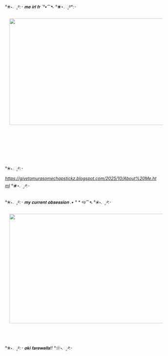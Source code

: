 °❀⋆.ೃ࿔*:･ 𝐦𝐞 𝐢𝐫𝐥 𝐟𝐫  ˋ°•*⁀➷ °❀⋆.ೃ࿔*:･




<div class="separator" style="clear: both; text-align: center;"><a href="https://blogger.googleusercontent.com/img/b/R29vZ2xl/AVvXsEg5sDZP06UQWwto1w2YlHlYAZ6rBJpv1QL0YJCt9ru58NtHSfuGLkGcXs1uRwQspFldTum9m6q9RTp75m2vp4huaD_5Iz3vfypfvGoHZuqyihK76EGCbcE0UGsJhRIcpK1aK8xrFowVLleWY2A7iOJA2BT84s504VLrCXZsl3mEla0NlSdTKfy7g68BQ3w/s800/1000000051.gif" imageanchor="1" style="margin-left: 1em; margin-right: 1em;"><img border="0" data-original-height="438" data-original-width="800" height="350" src="https://blogger.googleusercontent.com/img/b/R29vZ2xl/AVvXsEg5sDZP06UQWwto1w2YlHlYAZ6rBJpv1QL0YJCt9ru58NtHSfuGLkGcXs1uRwQspFldTum9m6q9RTp75m2vp4huaD_5Iz3vfypfvGoHZuqyihK76EGCbcE0UGsJhRIcpK1aK8xrFowVLleWY2A7iOJA2BT84s504VLrCXZsl3mEla0NlSdTKfy7g68BQ3w/w640-h350/1000000051.gif" width="640" /></a></div><br /><div class="separator" style="clear: both; text-align: center;"><br /></div><div class="separator" style="clear: both; text-align: center;"><br /></div><p><br /></p><br />

°❀⋆.ೃ࿔*:･ https://givetomurasomechapstickz.blogspot.com/2025/10/About%20Me.html °❀⋆.ೃ࿔*:･


°❀⋆.ೃ࿔*:･ 𝐦𝐲 𝐜𝐮𝐫𝐫𝐞𝐧𝐭 𝐨𝐛𝐬𝐞𝐬𝐬𝐢𝐨𝐧  .• ° * જ⁀➴ °❀⋆.ೃ࿔*:･

<div class="separator" style="clear: both; text-align: center;"><a href="https://blogger.googleusercontent.com/img/b/R29vZ2xl/AVvXsEh-BpKg81azfpukHV7uvPcR2JmjPZp0koMq3NslHrFmmkxulwHYceQw0Qgi-ZNtZ6eGRglvL4BHDDUJHQeonlGblc93QD0YQCHt1YGDoCI46nXD1cy8RFPPztCKMYwgBqZZsjREJecDp2PlxXV4UqvXkGzxvhUQfgdXiT0Yw01YcudTwwBz_2rkUNhfym0/s498/1000000055.gif" style="margin-left: 1em; margin-right: 1em;"><img border="0" data-original-height="280" data-original-width="498" height="360" src="https://blogger.googleusercontent.com/img/b/R29vZ2xl/AVvXsEh-BpKg81azfpukHV7uvPcR2JmjPZp0koMq3NslHrFmmkxulwHYceQw0Qgi-ZNtZ6eGRglvL4BHDDUJHQeonlGblc93QD0YQCHt1YGDoCI46nXD1cy8RFPPztCKMYwgBqZZsjREJecDp2PlxXV4UqvXkGzxvhUQfgdXiT0Yw01YcudTwwBz_2rkUNhfym0/w640-h360/1000000055.gif" width="640" /></a></div><br /><div class="separator" style="clear: both; text-align: center;"><br /></div><br />

°❀⋆.ೃ࿔*:･ 𝐨𝐤𝐢 𝐟𝐚𝐫𝐞𝐰𝐞𝐥𝐥𝐬!! °❀⋆.ೃ࿔*:･
